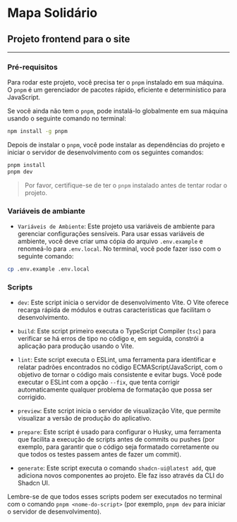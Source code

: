 # Mapa Solidário

## Projeto frontend para o site

---

### Pré-requisitos

Para rodar este projeto, você precisa ter o `pnpm` instalado em sua máquina. O `pnpm` é um gerenciador de pacotes rápido, eficiente e determinístico para JavaScript.

Se você ainda não tem o `pnpm`, pode instalá-lo globalmente em sua máquina usando o seguinte comando no terminal:

```bash
npm install -g pnpm
```

Depois de instalar o `pnpm`, você pode instalar as dependências do projeto e iniciar o servidor de desenvolvimento com os seguintes comandos:

```bash
pnpm install
pnpm dev
```

> Por favor, certifique-se de ter o `pnpm` instalado antes de tentar rodar o projeto.

### Variáveis de ambiante

- `Variáveis de Ambiente`: Este projeto usa variáveis de ambiente para gerenciar configurações sensíveis. Para usar essas variáveis de ambiente, você deve criar uma cópia do arquivo `.env.example` e renomeá-lo para `.env.local`. No terminal, você pode fazer isso com o seguinte comando:

```bash
cp .env.example .env.local
```

### Scripts

- `dev`: Este script inicia o servidor de desenvolvimento Vite. O Vite oferece recarga rápida de módulos e outras características que facilitam o desenvolvimento.

- `build`: Este script primeiro executa o TypeScript Compiler (`tsc`) para verificar se há erros de tipo no código e, em seguida, constrói a aplicação para produção usando o Vite.

- `lint`: Este script executa o ESLint, uma ferramenta para identificar e relatar padrões encontrados no código ECMAScript/JavaScript, com o objetivo de tornar o código mais consistente e evitar bugs. Você pode executar o ESLint com a opção `--fix`, que tenta corrigir automaticamente qualquer problema de formatação que possa ser corrigido.

- `preview`: Este script inicia o servidor de visualização Vite, que permite visualizar a versão de produção do aplicativo.

- `prepare`: Este script é usado para configurar o Husky, uma ferramenta que facilita a execução de scripts antes de commits ou pushes (por exemplo, para garantir que o código seja formatado corretamente ou que todos os testes passem antes de fazer um commit).

- `generate`: Este script executa o comando `shadcn-ui@latest add`, que adiciona novos componentes ao projeto. Ele faz isso através da CLI do Shadcn UI.

Lembre-se de que todos esses scripts podem ser executados no terminal com o comando `pnpm <nome-do-script>` (por exemplo, `pnpm dev` para iniciar o servidor de desenvolvimento).
